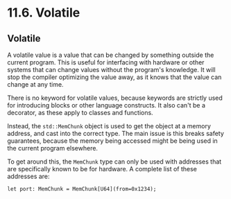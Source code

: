 # 11.6. Volatile

<primary-label ref="header-label"/>

<secondary-label ref="doc-wip"/>

## Volatile

A volatile value is a value that can be changed by something outside the current program. This is useful for interfacing
with hardware or other systems that can change values without the program's knowledge. It will stop the compiler
optimizing the value away, as it knows that the value can change at any time.

There is no keyword for volatile values, because keywords are strictly used for introducing blocks or other language
constructs. It also can't be a decorator, as these apply to classes and functions.

Instead, the `std::MemChunk` object is used to get the object at a memory address, and cast into the correct type. The
main issue is this breaks safety guarantees, because the memory being accessed might be being used in the current
program elsewhere.

To get around this, the `MemChunk` type can only be used with addresses that are specifically known to be for hardware.
A complete list of these addresses are:

```
let port: MemChunk = MemChunk[U64](from=0x1234);
```
